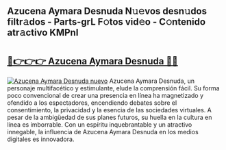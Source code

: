 ## Azucena Aymara Desnuda N𝚞𝚎vos desn𝚞dos filtr𝚊dos - Parts-grL F𝚘tos vid𝚎o - C𝚘ntenido atr𝚊ctivo KMPnl

# <h2><a href="http://mb40yfm.tromn.icu/?c=Azucena+Aymara+Desnuda">🔗👉👉👉 Azucena Aymara Desnuda 🔗🔗</a></h2>

[![Azucena Aymara Desnuda nuevo](https://i.imgur.com/pEAQMta.gif)](http://mb40yfm.tromn.icu/?c=Azucena+Aymara+Desnuda)
Azucena Aymara Desnuda, un personaje multifacético y estimulante, elude la comprensión fácil. Su forma poco convencional de crear una presencia en línea ha magnetizado y ofendido a los espectadores, encendiendo debates sobre el consentimiento, la privacidad y la esencia de las sociedades virtuales. A pesar de la ambigüedad de sus planes futuros, su huella en la cultura en línea es imborrable. Con un espíritu inquebrantable y un atractivo innegable, la influencia de Azucena Aymara Desnuda en los medios digitales es innovadora.
